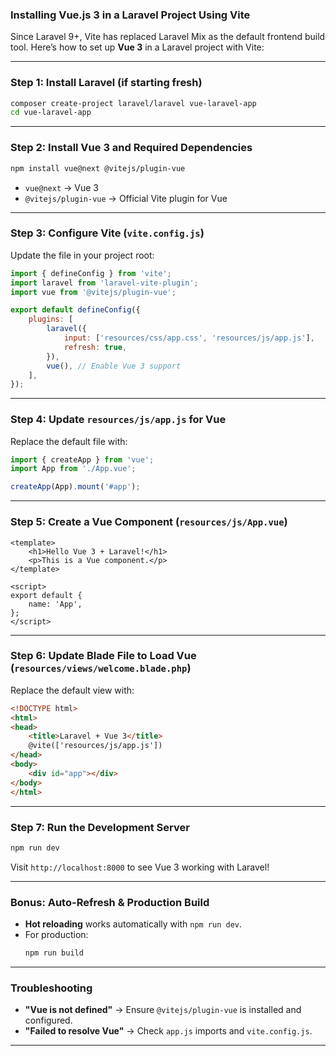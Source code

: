 ### **Installing Vue.js 3 in a Laravel Project Using Vite**  

Since Laravel 9+, Vite has replaced Laravel Mix as the default frontend build tool. Here’s how to set up **Vue 3** in a Laravel project with Vite:

---

### **Step 1: Install Laravel (if starting fresh)**
```bash
composer create-project laravel/laravel vue-laravel-app
cd vue-laravel-app
```

---

### **Step 2: Install Vue 3 and Required Dependencies**
```bash
npm install vue@next @vitejs/plugin-vue
```
- `vue@next` → Vue 3  
- `@vitejs/plugin-vue` → Official Vite plugin for Vue  

---

### **Step 3: Configure Vite (`vite.config.js`)**
Update the file in your project root:
```js
import { defineConfig } from 'vite';
import laravel from 'laravel-vite-plugin';
import vue from '@vitejs/plugin-vue';

export default defineConfig({
    plugins: [
        laravel({
            input: ['resources/css/app.css', 'resources/js/app.js'],
            refresh: true,
        }),
        vue(), // Enable Vue 3 support
    ],
});
```

---

### **Step 4: Update `resources/js/app.js` for Vue**
Replace the default file with:
```js
import { createApp } from 'vue';
import App from './App.vue';

createApp(App).mount('#app');
```

---

### **Step 5: Create a Vue Component (`resources/js/App.vue`)**
```vue
<template>
    <h1>Hello Vue 3 + Laravel!</h1>
    <p>This is a Vue component.</p>
</template>

<script>
export default {
    name: 'App',
};
</script>
```

---

### **Step 6: Update Blade File to Load Vue (`resources/views/welcome.blade.php`)**
Replace the default view with:
```html
<!DOCTYPE html>
<html>
<head>
    <title>Laravel + Vue 3</title>
    @vite(['resources/js/app.js'])
</head>
<body>
    <div id="app"></div>
</body>
</html>
```

---

### **Step 7: Run the Development Server**
```bash
npm run dev
```
Visit `http://localhost:8000` to see Vue 3 working with Laravel!  

---

### **Bonus: Auto-Refresh & Production Build**
- **Hot reloading** works automatically with `npm run dev`.  
- For production:  
  ```bash
  npm run build
  ```

---

### **Troubleshooting**
- **"Vue is not defined"** → Ensure `@vitejs/plugin-vue` is installed and configured.  
- **"Failed to resolve Vue"** → Check `app.js` imports and `vite.config.js`.  

---

